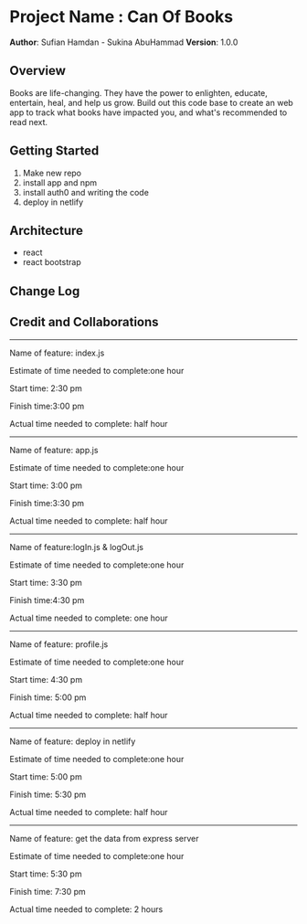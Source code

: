 # Project Name : Can Of Books

**Author**: Sufian Hamdan - Sukina AbuHammad
**Version**: 1.0.0 

## Overview
Books are life-changing. They have the power to enlighten, educate, entertain, heal, and help us grow. Build out this code base to create an web app to track what books have impacted you, and what's recommended to read next.

## Getting Started
1. Make new repo
2. install app and npm
3. install auth0 and writing the code
4. deploy in netlify

## Architecture
* react
* react bootstrap

## Change Log
<!-- Use this area to document the iterative changes made to your application as each feature is successfully implemented. Use time stamps. Here's an example:

01-01-2001 4:59pm - Application now has a fully-functional express server, with a GET route for the location resource. -->

## Credit and Collaborations
<!-- Give credit (and a link) to other people or resources that helped you build this application. -->


*******************************************************************************************************
Name of feature: index.js

Estimate of time needed to complete:one hour

Start time: 2:30 pm

Finish time:3:00 pm

Actual time needed to complete: half hour

*******************************************************************************************************
Name of feature: app.js 

Estimate of time needed to complete:one hour

Start time: 3:00 pm

Finish time:3:30 pm

Actual time needed to complete: half hour

*******************************************************************************************************
Name of feature:logIn.js & logOut.js

Estimate of time needed to complete:one hour

Start time: 3:30 pm

Finish time:4:30 pm

Actual time needed to complete: one hour

*******************************************************************************************************
Name of feature: profile.js

Estimate of time needed to complete:one hour

Start time: 4:30 pm

Finish time: 5:00 pm

Actual time needed to complete: half hour

*******************************************************************************************************
Name of feature: deploy in netlify

Estimate of time needed to complete:one hour

Start time: 5:00 pm

Finish time: 5:30 pm

Actual time needed to complete: half hour

*******************************************************************************************************
Name of feature: get the data from express server

Estimate of time needed to complete:one hour

Start time: 5:30 pm

Finish time: 7:30 pm

Actual time needed to complete: 2 hours


